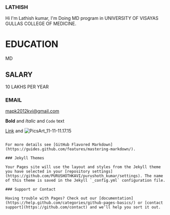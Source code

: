 ### LATHISH
Hi I'm Lathish kumar, I'm Doing MD program in UNIVERSITY OF VISAYAS GULLAS COLLEGE OF MEDICINE.

# EDUCATION
MD
## SALARY
10 LAKHS PER YEAR
### EMAIL
mapk2012kvi@gmail.com

**Bold** and _Italic_ and `Code` text

[Link](url) and ![PicsArt_11-11-11.17.15](jpg)
```

For more details see [GitHub Flavored Markdown](https://guides.github.com/features/mastering-markdown/).

### Jekyll Themes

Your Pages site will use the layout and styles from the Jekyll theme you have selected in your [repository settings](https://github.com/PURUSHOTHKAVI/purushoth_kumar/settings). The name of this theme is saved in the Jekyll `_config.yml` configuration file.

### Support or Contact

Having trouble with Pages? Check out our [documentation](https://help.github.com/categories/github-pages-basics/) or [contact support](https://github.com/contact) and we’ll help you sort it out.
